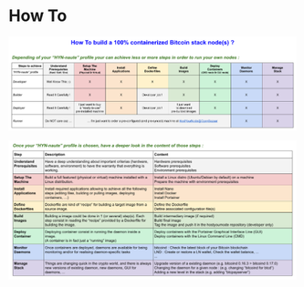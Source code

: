 How To
==
![ProfileActivity_Matrix](https://github.com/babonet13/Images/blob/master/HostYourNode/HowTo/ProfileActivity_Matrix.png)

![StepsToAchieve](https://github.com/babonet13/Images/blob/master/HostYourNode/HowTo/StepsToAchieve.png)
